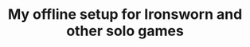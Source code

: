 ---
layout: post
title: "My offline setup for Ironsworn and other solo games"
categories: TTRPG
tags: [ttrpg, pnp, solo]
published: true
image: 
summary: ""

---